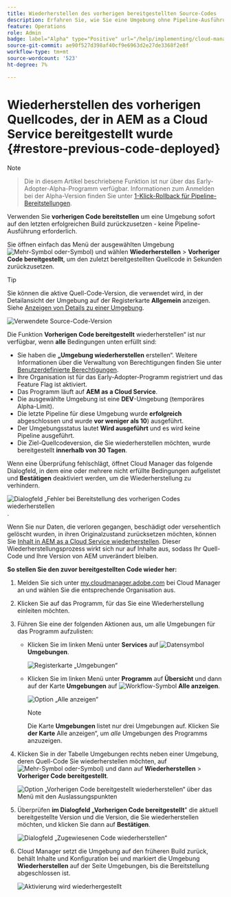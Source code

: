 ```yaml
---
title: Wiederherstellen des vorherigen bereitgestellten Source-Codes
description: Erfahren Sie, wie Sie eine Umgebung ohne Pipeline-Ausführung auf ihren letzten erfolgreichen Build &ndash; zurücksetzen.
feature: Operations
role: Admin
badge: label="Alpha" type="Positive" url="/help/implementing/cloud-manager/release-notes/current.md#gitlab-bitbucket"
source-git-commit: ae90f527d398af40cf9e6963d2e27de3368f2e8f
workflow-type: tm+mt
source-wordcount: '523'
ht-degree: 7%

---
```


# Wiederherstellen des vorherigen Quellcodes, der in AEM as a Cloud Service bereitgestellt wurde {#restore-previous-code-deployed}

>[!NOTE]
>
>>Die in diesem Artikel beschriebene Funktion ist nur über das Early-Adopter-Alpha-Programm verfügbar. Informationen zum Anmelden bei der Alpha-Version finden Sie unter [1-Klick-Rollback für Pipeline-Bereitstellungen](/help/implementing/cloud-manager/release-notes/current.md##one-click-rollback).

Verwenden Sie **vorherigen Code bereitstellen** um eine Umgebung sofort auf den letzten erfolgreichen Build zurückzusetzen - keine Pipeline-Ausführung erforderlich.

Sie öffnen einfach das Menü der ausgewählten Umgebung ![Mehr-Symbol oder ](https://spectrum.adobe.com/static/icons/workflow_18/Smock_More_18_N.svg)-Symbol) und wählen **Wiederherstellen** > **Vorheriger Code bereitgestellt**, um den zuletzt bereitgestellten Quellcode in Sekunden zurückzusetzen.

>[!TIP]
>
>Sie können die aktive Quell-Code-Version, die verwendet wird, in der Detailansicht der Umgebung auf der Registerkarte **Allgemein** anzeigen. Siehe [Anzeigen von Details zu einer Umgebung](/help/implementing/cloud-manager/manage-environments.md#viewing-environment).
>
>![Verwendete Source-Code-Version](/help/operations/assets/environments-view-details-sourcecodeversion.png)

Die Funktion **Vorherigen Code bereitgestellt** wiederherstellen“ ist nur verfügbar, wenn **alle** Bedingungen unten erfüllt sind:

* Sie haben die **„Umgebung wiederherstellen** erstellen“. Weitere Informationen über die Verwaltung von Berechtigungen finden Sie unter [Benutzerdefinierte Berechtigungen](/help/implementing/cloud-manager/custom-permissions.md).
* Ihre Organisation ist für das Early-Adopter-Programm registriert und das Feature Flag ist aktiviert.
* Das Programm läuft auf **AEM as a Cloud Service**.
* Die ausgewählte Umgebung ist eine **DEV**-Umgebung (temporäres Alpha-Limit).
* Die letzte Pipeline für diese Umgebung wurde **erfolgreich** abgeschlossen und wurde **vor weniger als 10**) ausgeführt.
* Der Umgebungsstatus lautet **Wird ausgeführt** und es wird keine Pipeline ausgeführt.
* Die Ziel-Quellcodeversion, die Sie wiederherstellen möchten, wurde bereitgestellt **innerhalb von 30 Tagen**.

Wenn eine Überprüfung fehlschlägt, öffnet Cloud Manager das folgende Dialogfeld, in dem eine oder mehrere nicht erfüllte Bedingungen aufgelistet und **Bestätigen** deaktiviert werden, um die Wiederherstellung zu verhindern.

![Dialogfeld „Fehler bei Bereitstellung des vorherigen Codes wiederherstellen](/help/operations/assets/restore-previous-code-deployment-not-allowed.png).

Wenn Sie nur Daten, die verloren gegangen, beschädigt oder versehentlich gelöscht wurden, in ihren Originalzustand zurücksetzen möchten, können Sie [Inhalt in AEM as a Cloud Service wiederherstellen](/help/operations/restore.md). Dieser Wiederherstellungsprozess wirkt sich nur auf Inhalte aus, sodass Ihr Quell-Code und Ihre Version von AEM unverändert bleiben.

**So stellen Sie den zuvor bereitgestellten Code wieder her:**

1. Melden Sie sich unter [my.cloudmanager.adobe.com](https://my.cloudmanager.adobe.com/) bei Cloud Manager an und wählen Sie die entsprechende Organisation aus.

1. Klicken Sie auf das Programm, für das Sie eine Wiederherstellung einleiten möchten.

1. Führen Sie eine der folgenden Aktionen aus, um alle Umgebungen für das Programm aufzulisten:

   * Klicken Sie im linken Menü unter **Services** auf ![Datensymbol](https://spectrum.adobe.com/static/icons/workflow_18/Smock_Data_18_N.svg) **Umgebungen**.

     ![Registerkarte „Umgebungen“](assets/environments-1.png)

   * Klicken Sie im linken Menü unter **Programm** auf **Übersicht** und dann auf der Karte **Umgebungen** auf ![Workflow-Symbol](https://spectrum.adobe.com/static/icons/workflow_18/Smock_Workflow_18_N.svg) **Alle anzeigen**.

     ![Option „Alle anzeigen“](assets/environments-2.png)

     >[!NOTE]
     >
     >Die Karte **Umgebungen** listet nur drei Umgebungen auf. Klicken Sie **der Karte** Alle anzeigen“, um *alle* Umgebungen des Programms anzuzeigen.

1. Klicken Sie in der Tabelle Umgebungen rechts neben einer Umgebung, deren Quell-Code Sie wiederherstellen möchten, auf ![Mehr-Symbol oder ](https://spectrum.adobe.com/static/icons/workflow_18/Smock_More_18_N.svg)-Symbol) und dann auf **Wiederherstellen** > **Vorheriger Code bereitgestellt**.

   ![Option „Vorherigen Code bereitgestellt wiederherstellen“ über das Menü mit den Auslassungspunkten](/help/operations/assets/restore-previous-code-deployed-menu.png)

1. Überprüfen **im Dialogfeld „Vorherigen Code bereitgestellt**&quot; die aktuell bereitgestellte Version und die Version, die Sie wiederherstellen möchten, und klicken Sie dann auf **Bestätigen**.

   ![Dialogfeld „Zugewiesenen Code wiederherstellen“](/help/operations/assets/restore-previous-code-deployed-dialogbox.png)

1. Cloud Manager setzt die Umgebung auf den früheren Build zurück, behält Inhalte und Konfiguration bei und markiert die Umgebung **Wiederherstellen** auf der Seite Umgebungen, bis die Bereitstellung abgeschlossen ist.

   ![Aktivierung wird wiederhergestellt](/help/operations/assets/restore-previous-code-deployed-restoring.png)
